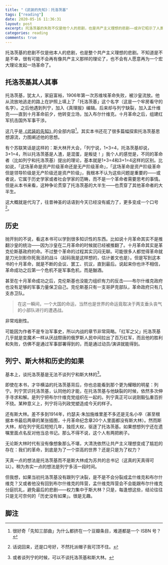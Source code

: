 ```yaml
---
title: "《武装的先知》：托洛茨基"
tags: ["reading"]
date: 2020-05-16 11:36:31
layout: post
excerpt: 托洛茨基的失败不仅是他个人的悲剧，也是共产主义理想的悲剧——或许它昭示了人类不可能根据一个理论建成美好的社会。
categories: reading
comments: true
---
```


托洛茨基的悲剧不仅是他本人的悲剧，也是整个共产主义理想的悲剧。不知道是不是不幸，很有可能不会再有像共产主义那样的理论了，也不会有人愿意再为一个宏大理论发起一场革命了。

## 托洛茨基其人其事 ##

托洛茨基，犹太人，家庭富裕，1906年第一次苏维埃革命失败，被沙皇流放。他从流放地逃走的路上在护照上填上了「托洛茨基」这个名字（这是一个牢房看守的名字）。之后他遇到列宁，加入《真理报》编辑。后来却与列宁缺裂，加入孟什维克——直到十月革命前夕，他转变立场，加入布尔什维克。十月革命之后，组建红军抗击国外军事干涉。

这几乎是[《武装的先知》](https://book.douban.com/subject/20537674/)的全部内容[^1]。其实本书还花了很多篇幅探索托洛茨基思想源流，力图阐述他的思想。

有个苏联笑话是这样的：斯大林开大会，「列宁说，1+3=4，托洛茨基却说，3+1=4，所以托洛茨基是人渣，是混蛋，是叛徒！」我个人的感觉是，不同的革命者（比如列宁和托洛茨基）提出的理论，基本就是1+3=4和3+1=4这样的区别。比如说，「这场革命是资产阶级革命还是无产阶级革命」，「这场革命是资产阶级革命但是领导阶级是无产阶级还是资产阶级」，我根本不认为这些问题是重要的——或者说，它属于历史学家或者社会学家的范畴，而不是一个革命者需要思考的事情。但是从本书来看，这种争论贯穿了托洛茨基的大半生——也贯穿了其他革命者的大半生。

这大概就是代沟了，往昔神圣的话语到今天已经没有威力了，更多变成一个口号[^2]。

## 历史 ##

抛开别的不说，看这本书可以学到很多知识性的东西。比如说十月革命其实不是推翻沙皇的统治——因为沙皇在二月革命的时候就已经被推翻了。十月革命其实是革克伦斯基政府的命。不过整个革命的过程其实沉闷无聊。可能很多人都觉得革命就是刀光剑影你死我活的战斗（起码我是这样想的，估计姜文也是）。但是写到这本书的十月革命，就是不断的会议、罢工、抗议，直到最后。说起来你也许不相信，革命成功之后第一个危机不是军事危机，而是酗酒。

甚至在十月革命成功之后，克伦斯基也没能力组织有力的反击——布尔什维克政府也没有足够的军事力量保卫自己。克伦斯基只有一支哥萨克部队，革命政府只有几支赤卫队。

> 在这一瞬间，一个大国的命运，当然也是世界的命运竟取决于两支垂头丧气的小部队进行的遭遇战。

非常戏剧性。

可能因为作者不是专治军事史，所以内战的章节非常简略。「红军之父」托洛茨基几乎就是变魔术一样从厌战颓唐的俄罗斯人民中间拉出了百万红军，而且他的胜利和失败，仿佛不是通过军事部署得到的，而是通过动员/演讲就能得到。

## 列宁、斯大林和历史的如果 ##

基本上，谈托洛茨基是无法不谈列宁和斯大林的[^4]。

即使在本书，才华横溢的托洛茨基背后，你也总能看到那个更为耀眼的明星：列宁。列宁赏识托洛茨基，认同他的才能，在托洛茨基与他缺裂的时候，依然多次伸手寻求和解。是列宁把布尔什维克党组织在一起的。列宁真正可以说刚毅弘重百折不挠。某种意义上，列宁将马列政党塑造成今天的样子。

还有斯大林。差不多到1914年，约瑟夫·朱加施维里差不多还是无名小卒（甚至根据本书最后两章的某张插图，十月革命纪念章20个人里面都没有斯大林）。然而斯大林，却在列宁死后短短几年，独揽大权，驱逐了托洛茨基。如果想想列宁还在遗嘱里面点名反对他当总书记。那么不得不说，这个人有两把刷子。

无论斯大林时代有没有像想象那么不堪，大清洗依然让共产主义理想变成了尴尬的存在：我们的革命，到底是为了一个崇高的世界？还是只是为了权力？

天真一点的想法是托洛茨基而不是斯大林成为苏共的总书记（这真的天真得可以）。稍为务实一点的想法是列宁多活一段时间。

但我想，如果当初托洛茨基没有跟列宁决裂，是不是不会分裂成孟什维克和布尔什维克？又或者他没有回到布尔什维克的阵营，孟什维克阵营会不会能跟布尔什维克分庭抗礼，避免最后的悲剧——权力集中于斯大林？只是，每逢想这些，结论往往只是无可奈何的「历史没有如果」。很是无趣。

## 脚注 ##

[^1]: 很好奇「先知三部曲」为什么都挤在一个豆瓣条目，难道都是一个 ISBN 号？

[^2]: 话说回来，还是口号好，不然托派帽子我可顶不住。

[^4]: 或者谈列宁的时候，可以不谈托洛茨基和斯大林。
